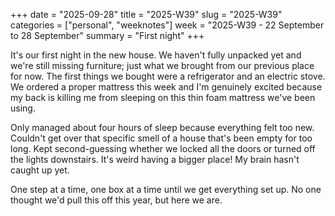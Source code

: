 +++
date = "2025-09-28"
title = "2025-W39"
slug = "2025-W39"
categories = ["personal", "weeknotes"]
week = "2025-W39 - 22 September to 28 September"
summary = "First night"
+++

It's our first night in the new house. We haven't fully unpacked yet and we're still missing furniture; just what we brought from our previous place for now. The first things we bought were a refrigerator and an electric stove. We ordered a proper mattress this week and I'm genuinely excited because my back is killing me from sleeping on this thin foam mattress we've been using.

Only managed about four hours of sleep because everything felt too new. Couldn't get over that specific smell of a house that's been empty for too long. Kept second-guessing whether we locked all the doors or turned off the lights downstairs. It's weird having a bigger place! My brain hasn't caught up yet.

One step at a time, one box at a time until we get everything set up. No one thought we'd pull this off this year, but here we are.